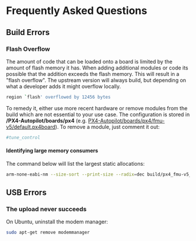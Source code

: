 # Frequently Asked Questions


## Build Errors

### Flash Overflow

The amount of code that can be loaded onto a board is limited by the amount of flash memory it has. When adding additional modules or code its possible that the addition exceeds the flash memory. This will result in a "flash overflow". The upstream version will always build, but depending on what a developer adds it might overflow locally.

```sh
region `flash' overflowed by 12456 bytes
```

To remedy it, either use more recent hardware or remove modules from the build which are not essential to your use case. The configuration is stored in **/PX4-Autopilot/boards/px4** (e.g. [PX4-Autopilot/boards/px4/fmu-v5/default.px4board](https://github.com/PX4/PX4-Autopilot/blob/master/boards/px4/fmu-v5/default.px4board)). To remove a module, just comment it out:

```cmake
#tune_control
```

#### Identifying large memory consumers

The command below will list the largest static allocations:

```bash
arm-none-eabi-nm --size-sort --print-size --radix=dec build/px4_fmu-v5_default/px4_fmu-v5_default.elf | grep " [bBdD] "
```


## USB Errors

### The upload never succeeds

On Ubuntu, uninstall the modem manager:

```sh
sudo apt-get remove modemmanager
```
